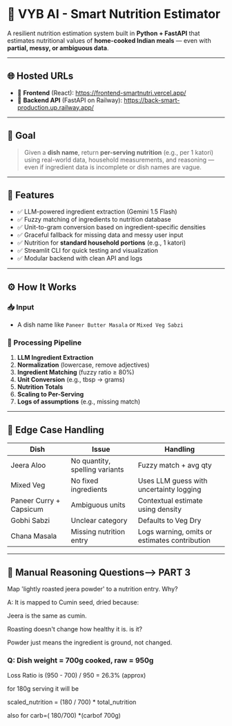 # 🧠 VYB AI - Smart Nutrition Estimator

A resilient nutrition estimation system built in **Python + FastAPI** that estimates nutritional values of **home-cooked Indian meals** — even with **partial, messy, or ambiguous data**.

---

## 🌐 Hosted URLs

- 🔗 **Frontend** (React): https://frontend-smartnutri.vercel.app/
- 🔗 **Backend API** (FastAPI on Railway): https://back-smart-production.up.railway.app/

---

## 🚀 Goal

> Given a **dish name**, return **per-serving nutrition** (e.g., per 1 katori) using real-world data, household measurements, and reasoning — even if ingredient data is incomplete or dish names are vague.

---

## 🔧 Features

- ✅ LLM-powered ingredient extraction (Gemini 1.5 Flash)
- ✅ Fuzzy matching of ingredients to nutrition database
- ✅ Unit-to-gram conversion based on ingredient-specific densities
- ✅ Graceful fallback for missing data and messy user input
- ✅ Nutrition for **standard household portions** (e.g., 1 katori)
- ✅ Streamlit CLI for quick testing and visualization
- ✅ Modular backend with clean API and logs

---

## ⚙️ How It Works

### 📥 Input

- A dish name like `Paneer Butter Masala` or `Mixed Veg Sabzi`

### 🧬 Processing Pipeline

1. **LLM Ingredient Extraction**
2. **Normalization** (lowercase, remove adjectives)
3. **Ingredient Matching** (fuzzy ratio ≥ 80%)
4. **Unit Conversion** (e.g., tbsp → grams)
5. **Nutrition Totals**
6. **Scaling to Per-Serving**
7. **Logs of assumptions** (e.g., missing match)

---

## 🧪 Edge Case Handling

| Dish                    | Issue                          | Handling                                        |
|-------------------------|--------------------------------|-------------------------------------------------|
| Jeera Aloo              | No quantity, spelling variants | Fuzzy match + avg qty                           |
| Mixed Veg               | No fixed ingredients           | Uses LLM guess with uncertainty logging         |
| Paneer Curry + Capsicum | Ambiguous units                | Contextual estimate using density               |
| Gobhi Sabzi             | Unclear category               | Defaults to Veg Dry                             |
| Chana Masala            | Missing nutrition entry        | Logs warning, omits or estimates contribution   |

---

## 🧠 Manual Reasoning Questions--> PART 3

 Map 'lightly roasted jeera powder' to a nutrition entry. Why?

A: It is mapped to Cumin seed, dried because:

Jeera is the same as cumin.

Roasting doesn't change how healthy it is. is it?

Powder just means the ingredient is ground, not changed.



### Q: Dish weight = 700g cooked, raw = 950g

Loss Ratio is  (950 - 700) / 950 = 26.3% (approx)

 for 180g serving it will be 


scaled_nutrition = (180 / 700) * total_nutrition  

also for carb=( 180/700) *(carbof 700g)
